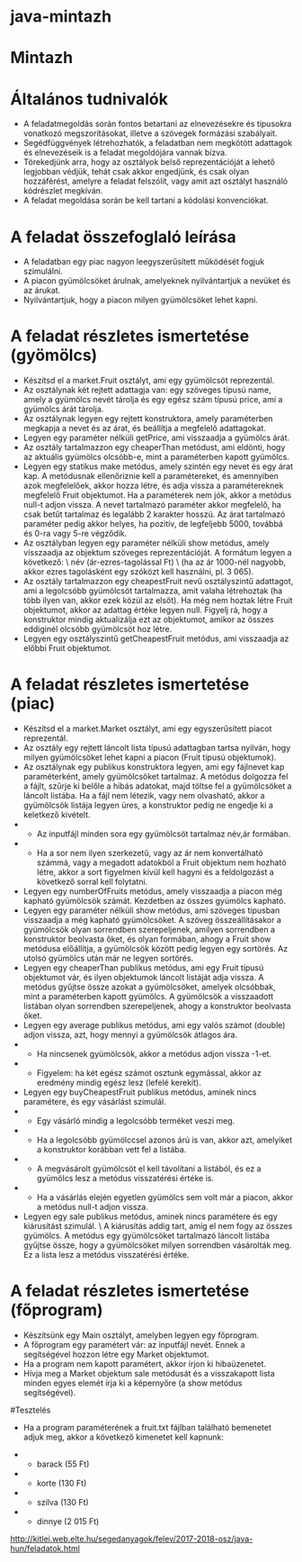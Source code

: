 # java-mintazh

# Mintazh

# Általános tudnivalók
- A feladatmegoldás során fontos betartani az elnevezésekre és típusokra vonatkozó megszorításokat, illetve a szövegek formázási szabályait.
- Segédfüggvények létrehozhatók, a feladatban nem megkötött adattagok és elnevezéseik is a feladat megoldójára vannak bízva.
- Törekedjünk arra, hogy az osztályok belső reprezentációját a lehető legjobban védjük, tehát csak akkor engedjünk, és csak olyan hozzáférést, amelyre a feladat felszólít, vagy amit azt osztályt használó kódrészlet megkíván.
- A feladat megoldása során be kell tartani a kódolási konvenciókat.

# A feladat összefoglaló leírása
- A feladatban egy piac nagyon leegyszerűsített működését fogjuk szimulálni.
- A piacon gyümölcsöket árulnak, amelyeknek nyilvántartjuk a nevüket és az árukat.
- Nyilvántartjuk, hogy a piacon milyen gyümölcsöket lehet kapni.

# A feladat részletes ismertetése (gyömölcs)
- Készítsd el a market.Fruit osztályt, ami egy gyümölcsöt reprezentál.
- Az osztálynak két rejtett adattagja van: egy szöveges típusú name, amely a gyümölcs nevét tárolja és egy egész szám típusú price, ami a gyümölcs árát tárolja.
- Az osztálynak legyen egy rejtett konstruktora, amely paraméterben megkapja a nevet és az árat, és beállítja a megfelelő adattagokat.
- Legyen egy paraméter nélküli getPrice, ami visszaadja a gyümölcs árát.
- Az osztály tartalmazzon egy cheaperThan metódust, ami eldönti, hogy az aktuális gyümölcs olcsóbb-e, mint a paraméterben kapott gyümölcs.
- Legyen egy statikus make metódus, amely szintén egy nevet és egy árat kap. A metódusnak ellenőriznie kell a paramétereket, és amennyiben azok megfelelőek, akkor hozza létre, és adja vissza a paramétereknek megfelelő Fruit objektumot. Ha a paraméterek nem jók, akkor a metódus null-t adjon vissza. A nevet tartalmazó paraméter akkor megfelelő, ha csak betűt tartalmaz és legalább 2 karakter hosszú. Az árat tartalmazó paraméter pedig akkor helyes, ha pozitív, de legfeljebb 5000, továbbá és 0-ra vagy 5-re végződik.
- Az osztályban legyen egy paraméter nélküli show metódus, amely visszaadja az objektum szöveges reprezentációját. A formátum legyen a következő: \ név (ár-ezres-tagolással Ft) \ (ha az ár 1000-nél nagyobb, akkor ezres tagolásként egy szóközt kell használni, pl. 3 065).
- Az osztály tartalmazzon egy cheapestFruit nevű osztályszintű adattagot, ami a legolcsóbb gyümölcsöt tartalmazza, amit valaha létrehoztak (ha több ilyen van, akkor ezek közül az elsőt). Ha még nem hoztak létre Fruit objektumot, akkor az adattag értéke legyen null. Figyelj rá, hogy a konstruktor mindig aktualizálja ezt az objektumot, amikor az összes eddiginél olcsóbb gyümölcsöt hoz létre.
- Legyen egy osztályszintű getCheapestFruit metódus, ami visszaadja az előbbi Fruit objektumot.

# A feladat részletes ismertetése (piac)
- Készítsd el a market.Market osztályt, ami egy egyszerűsített piacot reprezentál.
- Az osztály egy rejtett láncolt lista típusú adattagban tartsa nyilván, hogy milyen gyümölcsöket lehet kapni a piacon (Fruit típusú objektumok).
- Az osztálynak egy publikus konstruktora legyen, ami egy fájlnevet kap paraméterként, amely gyümölcsöket tartalmaz. A metódus dolgozza fel a fájlt, szűrje ki belőle a hibás adatokat, majd töltse fel a gyümölcsöket a láncolt listába. Ha a fájl nem létezik, vagy nem olvasható, akkor a gyümölcsök listája legyen üres, a konstruktor pedig ne engedje ki a keletkező kivételt.
- - Az inputfájl minden sora egy gyümölcsöt tartalmaz név,ár formában.
- - Ha a sor nem ilyen szerkezetű, vagy az ár nem konvertálható számmá, vagy a megadott adatokból a Fruit objektum nem hozható létre, akkor a sort figyelmen kívül kell hagyni és a feldolgozást a következő sorral kell folytatni.
- Legyen egy numberOfFruits metódus, amely visszaadja a piacon még kapható gyümölcsök számát. Kezdetben az összes gyümölcs kapható.
- Legyen egy paraméter nélküli show metódus, ami szöveges típusban visszaadja a még kapható gyümölcsöket. A szöveg összeállításakor a gyümölcsök olyan sorrendben szerepeljenek, amilyen sorrendben a konstruktor beolvasta őket, és olyan formában, ahogy a Fruit show metódusa előállítja, a gyümölcsök között pedig legyen egy sortörés. Az utolsó gyümölcs után már ne legyen sortörés.
- Legyen egy cheaperThan publikus metódus, ami egy Fruit típusú objektumot vár, és ilyen objektumok láncolt listáját adja vissza. A metódus gyűjtse össze azokat a gyümölcsöket, amelyek olcsóbbak, mint a paraméterben kapott gyümölcs. A gyümölcsök a visszaadott listában olyan sorrendben szerepeljenek, ahogy a konstruktor beolvasta őket.
- Legyen egy average publikus metódus, ami egy valós számot (double) adjon vissza, azt, hogy mennyi a gyümölcsök átlagos ára.
- - Ha nincsenek gyümölcsök, akkor a metódus adjon vissza -1-et.
- - Figyelem: ha két egész számot osztunk egymással, akkor az eredmény mindig egész lesz (lefelé kerekít).
- Legyen egy buyCheapestFruit publikus metódus, aminek nincs paramétere, és egy vásárlást szimulál.
- - Egy vásárló mindig a legolcsóbb terméket veszi meg.
- - Ha a legolcsóbb gyümölccsel azonos árú is van, akkor azt, amelyiket a konstruktor korábban vett fel a listába.
- - A megvásárolt gyümölcsöt el kell távolítani a listából, és ez a gyümölcs lesz a metódus visszatérési értéke is.
- - Ha a vásárlás elején egyetlen gyümölcs sem volt már a piacon, akkor a metódus null-t adjon vissza.
- Legyen egy sale publikus metódus, aminek nincs paramétere és egy kiárusítást szimulál. \ A kiárusítás addig tart, amíg el nem fogy az összes gyümölcs. A metódus egy gyümölcsöket tartalmazó láncolt listába gyűjtse össze, hogy a gyümölcsöket milyen sorrendben vásárolták meg. Ez a lista lesz a metódus visszatérési értéke.

# A feladat részletes ismertetése (főprogram)
- Készítsünk egy Main osztályt, amelyben legyen egy főprogram.
- A főprogram egy paramétert vár: az inputfájl nevét. Ennek a segítségével hozzon létre egy Market objektumot.
- Ha a program nem kapott paramétert, akkor írjon ki hibaüzenetet.
- Hívja meg a Market objektum sale metódusát és a visszakapott lista minden egyes elemét írja ki a képernyőre (a show metódus segítségével).

#Tesztelés
- Ha a program paraméterének a fruit.txt fájlban található bemenetet adjuk meg, akkor a következő kimenetet kell kapnunk:

- - barack (55 Ft)
- - korte (130 Ft)
- - szilva (130 Ft)
- - dinnye (2 015 Ft)

http://kitlei.web.elte.hu/segedanyagok/felev/2017-2018-osz/java-hun/feladatok.html
